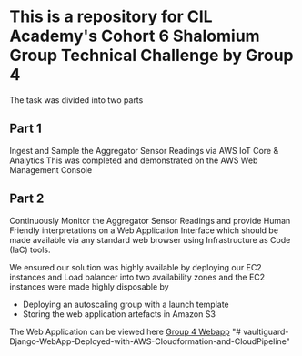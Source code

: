 # This is a repository for CIL Academy's Cohort 6 Shalomium Group Technical Challenge by Group 4

The task was divided into two parts

## Part 1

Ingest and Sample the Aggregator Sensor Readings via AWS IoT Core & Analytics This was completed and demonstrated on the AWS Web Management Console

## Part 2

Continuously Monitor the Aggregator Sensor Readings and provide Human Friendly interpretations on a Web Application Interface which should be made available via any standard web browser using Infrastructure as Code (IaC) tools.

We ensured our solution was highly available by deploying our EC2 instances and Load balancer into two availability zones and the EC2 instances were made highly disposable by

- Deploying an autoscaling group with a launch template
- Storing the web application artefacts in Amazon S3


The Web Application can be viewed here [Group 4 Webapp](https://gtc4.tspace.uk)
"# vaultiguard-Django-WebApp-Deployed-with-AWS-Cloudformation-and-CloudPipeline" 
